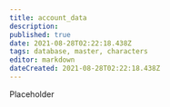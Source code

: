 ```yaml
---
title: account_data
description: 
published: true
date: 2021-08-28T02:22:18.438Z
tags: database, master, characters
editor: markdown
dateCreated: 2021-08-28T02:22:18.438Z
---
```


Placeholder
